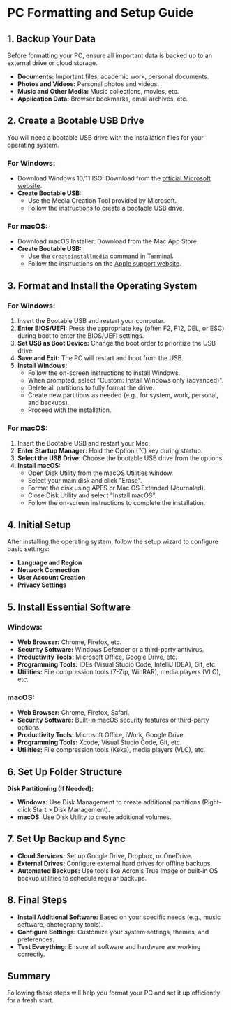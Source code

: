 # PC Formatting and Setup Guide

## 1. Backup Your Data

Before formatting your PC, ensure all important data is backed up to an external drive or cloud storage.

- **Documents:** Important files, academic work, personal documents.
- **Photos and Videos:** Personal photos and videos.
- **Music and Other Media:** Music collections, movies, etc.
- **Application Data:** Browser bookmarks, email archives, etc.

## 2. Create a Bootable USB Drive

You will need a bootable USB drive with the installation files for your operating system.

### For Windows:

- Download Windows 10/11 ISO: Download from the [official Microsoft website](https://www.microsoft.com/en-us/software-download/windows10).
- **Create Bootable USB:**
  - Use the Media Creation Tool provided by Microsoft.
  - Follow the instructions to create a bootable USB drive.

### For macOS:

- Download macOS Installer: Download from the Mac App Store.
- **Create Bootable USB:**
  - Use the `createinstallmedia` command in Terminal.
  - Follow the instructions on the [Apple support website](https://support.apple.com/en-us/HT201372).

## 3. Format and Install the Operating System

### For Windows:

1. Insert the Bootable USB and restart your computer.
2. **Enter BIOS/UEFI:** Press the appropriate key (often F2, F12, DEL, or ESC) during boot to enter the BIOS/UEFI settings.
3. **Set USB as Boot Device:** Change the boot order to prioritize the USB drive.
4. **Save and Exit:** The PC will restart and boot from the USB.
5. **Install Windows:**
   - Follow the on-screen instructions to install Windows.
   - When prompted, select "Custom: Install Windows only (advanced)".
   - Delete all partitions to fully format the drive.
   - Create new partitions as needed (e.g., for system, work, personal, and backups).
   - Proceed with the installation.

### For macOS:

1. Insert the Bootable USB and restart your Mac.
2. **Enter Startup Manager:** Hold the Option (⌥) key during startup.
3. **Select the USB Drive:** Choose the bootable USB drive from the options.
4. **Install macOS:**
   - Open Disk Utility from the macOS Utilities window.
   - Select your main disk and click "Erase".
   - Format the disk using APFS or Mac OS Extended (Journaled).
   - Close Disk Utility and select "Install macOS".
   - Follow the on-screen instructions to complete the installation.

## 4. Initial Setup

After installing the operating system, follow the setup wizard to configure basic settings:

- **Language and Region**
- **Network Connection**
- **User Account Creation**
- **Privacy Settings**

## 5. Install Essential Software

### Windows:

- **Web Browser:** Chrome, Firefox, etc.
- **Security Software:** Windows Defender or a third-party antivirus.
- **Productivity Tools:** Microsoft Office, Google Drive, etc.
- **Programming Tools:** IDEs (Visual Studio Code, IntelliJ IDEA), Git, etc.
- **Utilities:** File compression tools (7-Zip, WinRAR), media players (VLC), etc.

### macOS:

- **Web Browser:** Chrome, Firefox, Safari.
- **Security Software:** Built-in macOS security features or third-party options.
- **Productivity Tools:** Microsoft Office, iWork, Google Drive.
- **Programming Tools:** Xcode, Visual Studio Code, Git, etc.
- **Utilities:** File compression tools (Keka), media players (VLC), etc.

## 6. Set Up Folder Structure

**Disk Partitioning (If Needed):**

- **Windows:** Use Disk Management to create additional partitions (Right-click Start > Disk Management).
- **macOS:** Use Disk Utility to create additional volumes.

## 7. Set Up Backup and Sync

- **Cloud Services:** Set up Google Drive, Dropbox, or OneDrive.
- **External Drives:** Configure external hard drives for offline backups.
- **Automated Backups:** Use tools like Acronis True Image or built-in OS backup utilities to schedule regular backups.

## 8. Final Steps

- **Install Additional Software:** Based on your specific needs (e.g., music software, photography tools).
- **Configure Settings:** Customize your system settings, themes, and preferences.
- **Test Everything:** Ensure all software and hardware are working correctly.

## Summary

Following these steps will help you format your PC and set it up efficiently for a fresh start.
